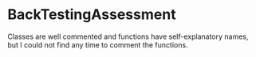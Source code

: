 # BackTestingAssessment
Classes are well commented and functions have self-explanatory names, but I could not find any time to comment the functions.
